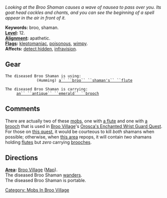 *Looking at the Broo Shaman causes a wave of nausea to pass over you.
Its goat head cackles and chants, and you can see the beginning of a
spell appear in the air in front of it.*

**Keywords:** broo, shaman.  
**[Level](Level.md "wikilink"):** 12.  
**[Alignment](Alignment.md "wikilink"):** apathetic.  
**[Flags](:Category:_Mob_Types.md "wikilink"):**
[kleptomaniac](Thieving_Mobs.md "wikilink"),
[poisonous](Biting_Mobs.md "wikilink"),
[wimpy](Wimpy_Mobs.md "wikilink").  
**Affects:** [detect hidden](Detect_Hidden.md "wikilink"),
[infravision](Infravision.md "wikilink").  

## Gear

`The diseased Broo Shaman is using:`  
<held>`              (Humming) `[`a`` ``broo`` ``shaman's`` ``flute`](Broo_Shaman's_Flute.md "wikilink")

`The diseased Broo Shaman is carrying:`  
`     `[`an`` ``antique`` ``emerald`` ``brooch`](Antique_Emerald_Brooch.md "wikilink")

## Comments

There are actually two of these [mobs](:Category:_Mobs.md "wikilink"),
one with [a flute](Broo_Shaman's_Flute.md "wikilink") and one with [a
brooch](Antique_Emerald_Brooch.md "wikilink") that is used in [Broo
Village](:Category:_Broo_Village.md "wikilink")'s [Orosca's Enchanted
Wrist Guard Quest](Orosca's_Enchanted_Wrist_Guard_Quest.md "wikilink").
For those on [this
quest](Orosca's_Enchanted_Wrist_Guard_Quest.md "wikilink"), it would be
courteous to kill *both* shamans when possible; otherwise, when [this
area](:Category:_Broo_Village.md "wikilink") repops, it will contain
*two* shamans holding [flutes](Broo_Shaman's_Flute.md "wikilink") but
*zero* carrying [brooches](Antique_Emerald_Brooch.md "wikilink").

## Directions

**[Area](:Category:_Areas.md "wikilink"):** [Broo
Village](:Category:_Broo_Village.md "wikilink")
([Map](Broo_Village_Map.md "wikilink")).  
The diseased Broo Shaman [wanders](Wandering_Mobs.md "wikilink").  
The diseased Broo Shaman is portable.  

[Category: Mobs In Broo
Village](Category:_Mobs_In_Broo_Village "wikilink")
